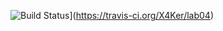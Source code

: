 ![Build Status](https://travis-ci.org/X4Ker/lab04.svg?branch=master)](https://travis-ci.org/X4Ker/lab04)
